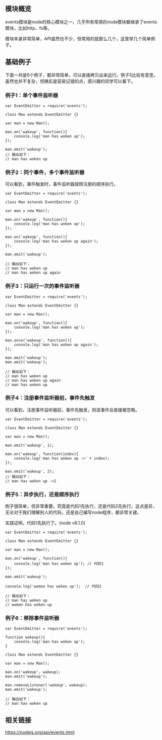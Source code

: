 ##  模块概览 ##

events模块是node的核心模块之一，几乎所有常用的node模块都继承了events模块，比如http、fs等。

模块本身非常简单，API虽然也不少，但常用的就那么几个，这里举几个简单例子。

##  基础例子 ##

下面一共是6个例子，都非常简单，可以直接拷贝出来运行。例子5比较有意思，虽然也并不复杂，但确实是容易记错的点，感兴趣的同学可以看下。

###  例子1：单个事件监听器 ###

    var EventEmitter = require('events');
    
    class Man extends EventEmitter {}
    
    var man = new Man();
    
    man.on('wakeup', function(){
        console.log('man has woken up');
    });
    
    man.emit('wakeup');
    // 输出如下：
    // man has woken up

###  例子2：同个事件，多个事件监听器 ###

可以看到，事件触发时，事件监听器按照注册的顺序执行。

    var EventEmitter = require('events');
    
    class Man extends EventEmitter {}
    
    var man = new Man();
    
    man.on('wakeup', function(){
        console.log('man has woken up');
    });
    
    man.on('wakeup', function(){
        console.log('man has woken up again');
    });
    
    man.emit('wakeup');
    
    // 输出如下：
    // man has woken up
    // man has woken up again

###  例子3：只运行一次的事件监听器 ###

    var EventEmitter = require('events');
    
    class Man extends EventEmitter {}
    
    var man = new Man();
    
    man.on('wakeup', function(){
        console.log('man has woken up');
    });
    
    man.once('wakeup', function(){
        console.log('man has woken up again');
    });
    
    man.emit('wakeup');
    man.emit('wakeup');
    
    // 输出如下：
    // man has woken up
    // man has woken up again
    // man has woken up

###  例子4：注册事件监听器前，事件先触发 ###

可以看到，注册事件监听器前，事件先触发，则该事件会直接被忽略。

    var EventEmitter = require('events');
    
    class Man extends EventEmitter {}
    
    var man = new Man();
    
    man.emit('wakeup', 1);
    
    man.on('wakeup', function(index){
        console.log('man has woken up ->' + index);
    });
    
    man.emit('wakeup', 2);
    // 输出如下：
    // man has woken up ->2

###  例子5：异步执行，还是顺序执行 ###

例子很简单，但非常重要。究竟是代码1先执行，还是代码2先执行，这点差异，无论对于我们理解别人的代码，还是自己编写node程序，都非常关键。

实践证明，代码1先执行了。(node v6.1.0)

    var EventEmitter = require('events');
    
    class Man extends EventEmitter {}
    
    var man = new Man();
    
    man.on('wakeup', function(){
        console.log('man has woken up'); // 代码1
    });
    
    man.emit('wakeup');
    
    console.log('woman has woken up');  // 代码2
    
    // 输出如下：
    // man has woken up
    // woman has woken up

###  例子6：移除事件监听器 ###

    var EventEmitter = require('events');
    
    function wakeup(){
        console.log('man has woken up');
    }
    
    class Man extends EventEmitter {}
    
    var man = new Man();
    
    man.on('wakeup', wakeup);
    man.emit('wakeup');
    
    man.removeListener('wakeup', wakeup);
    man.emit('wakeup');
    
    // 输出如下：
    // man has woken up

##  相关链接 ##

https://nodejs.org/api/events.html